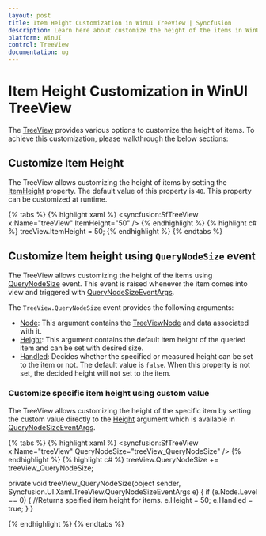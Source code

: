 ```yaml
---
layout: post
title: Item Height Customization in WinUI TreeView | Syncfusion
description: Learn here about customize the height of the items in WinUI TreeView and autofit the items based on node content.
platform: WinUI
control: TreeView
documentation: ug
---
```


# Item Height Customization in WinUI TreeView

The [TreeView](https://help.syncfusion.com/cr/winui/Syncfusion.UI.Xaml.TreeView.SfTreeView.html) provides various options to customize the height of items. To achieve this customization, please walkthrough the below sections:

## Customize Item Height

The TreeView allows customizing the height of items by setting the [ItemHeight](https://help.syncfusion.com/cr/winui/Syncfusion.UI.Xaml.TreeView.SfTreeView.html#Syncfusion_UI_Xaml_TreeView_SfTreeView_ItemHeight) property. The default value of this property is `40`. This property can be customized at runtime.

{% tabs %}
{% highlight xaml %}
<syncfusion:SfTreeView x:Name="treeView" ItemHeight="50" />
{% endhighlight %}
{% highlight c# %}
treeView.ItemHeight = 50;
{% endhighlight %}
{% endtabs %}

## Customize Item height using `QueryNodeSize` event
 The TreeView allows customizing the height of the items using [QueryNodeSize](https://help.syncfusion.com/cr/winui/Syncfusion.UI.Xaml.TreeView.SfTreeView.html#Syncfusion_UI_Xaml_TreeView_SfTreeView_QueryNodeSize) event. This event is raised whenever the item comes into view and triggered with [QueryNodeSizeEventArgs](https://help.syncfusion.com/cr/winui/Syncfusion.UI.Xaml.TreeView.QueryNodeSizeEventArgs.html).

The `TreeView.QueryNodeSize` event provides the following arguments:
 
 * [Node](https://help.syncfusion.com/cr/winui/Syncfusion.UI.Xaml.TreeView.QueryNodeSizeEventArgs.html#Syncfusion_UI_Xaml_TreeView_QueryNodeSizeEventArgs_Node): This argument contains the [TreeViewNode](https://help.syncfusion.com/cr/winui/Syncfusion.UI.Xaml.TreeView.Engine.TreeViewNode.html) and data associated with it.
 * [Height](https://help.syncfusion.com/cr/winui/Syncfusion.UI.Xaml.TreeView.QueryNodeSizeEventArgs.html#Syncfusion_UI_Xaml_TreeView_QueryNodeSizeEventArgs_Height): This argument contains the default item height of the queried item and can be set with desired size.
 * [Handled](https://help.syncfusion.com/cr/winui/Syncfusion.UI.Xaml.TreeView.QueryNodeSizeEventArgs.html#Syncfusion_UI_Xaml_TreeView_QueryNodeSizeEventArgs_Handled): Decides whether the specified or measured height can be set to the item or not. The default value is `false`. When this property is not set, the decided height will not set to the item.

### Customize specific item height using custom value

The TreeView allows customizing the height of the specific item by setting the custom value directly to the [Height](https://help.syncfusion.com/cr/winui/Syncfusion.UI.Xaml.TreeView.QueryNodeSizeEventArgs.html#Syncfusion_UI_Xaml_TreeView_QueryNodeSizeEventArgs_Height) argument which is available in [QueryNodeSizeEventArgs](https://help.syncfusion.com/cr/winui/Syncfusion.UI.Xaml.TreeView.QueryNodeSizeEventArgs.html).

{% tabs %}
{% highlight xaml %}
<syncfusion:SfTreeView x:Name="treeView"
                       QueryNodeSize="treeView_QueryNodeSize"    />
{% endhighlight %}
{% highlight c# %}
treeView.QueryNodeSize += treeView_QueryNodeSize;

private void treeView_QueryNodeSize(object sender, Syncfusion.UI.Xaml.TreeView.QueryNodeSizeEventArgs e)
{
    if (e.Node.Level == 0)
    {
        //Returns speified item height for items.
        e.Height = 50;
        e.Handled = true;
    }
}

{% endhighlight %}
{% endtabs %}
